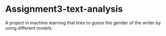 # Assignment3-text-analysis
A project in machine learning that tries to guess the gender of the writer by using different models
